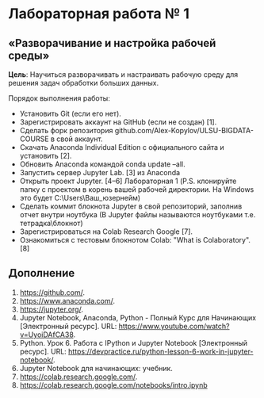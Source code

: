 # Лабораторная работа № 1
## «Разворачивание и настройка рабочей среды»
**Цель**: Научиться разворачивать и настраивать рабочую среду для решения задач обработки больших данных.

Порядок выполнения работы:

* Установить Git (если его нет).
* Зарегистрировать аккаунт на GitHub (если не создан) [1].
* Сделать форк репозитория github.com/Alex-Kopylov/ULSU-BIGDATA-COURSE в свой аккаунт.
* Скачать Anaconda Individual Edition с официального сайта и установить [2].
* Обновить Anaconda командой conda update –all.
* Запустить сервер Jupyter Lab. [3] из Anaconda
* Открыть проект Jupyter. [4–6] Лабораторная 1 (P.S. клонируйте папку с проектом в корень вашей рабочей директории. На Windows это будет C:\Users\Ваш_юзернейм\)
* Сделать коммит блокнота Jupyter в свой репозиторий, заполнив отчет внутри ноутбука (В Jupyter файлы называются ноутбуками т.е. тетрадка\блокнот)
* Зарегистрироваться на Colab Research  Google [7].
* Ознакомиться с тестовым блокнотом Colab: "What is Colaboratory". [8]

## Дополнение
1. https://github.com/.
2. https://www.anaconda.com/.
3. https://jupyter.org/.
4. Jupyter Notebook, Anaconda, Python - Полный Курс для Начинающих [Электронный ресурс]. URL: https://www.youtube.com/watch?v=UyoiDAfCA38.
5. Python. Урок 6. Работа с IPython и Jupyter Notebook [Электронный ресурс]. URL: https://devpractice.ru/python-lesson-6-work-in-jupyter-notebook/.
6. Jupyter Notebook для начинающих: учебник.
7. https://colab.research.google.com/.
8. https://colab.research.google.com/notebooks/intro.ipynb

